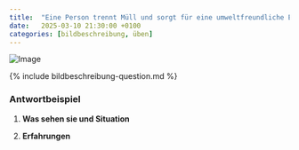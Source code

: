 ```yaml
---
title:  "Eine Person trennt Müll und sorgt für eine umweltfreundliche Entsorgung."
date:   2025-03-10 21:30:00 +0100
categories: [bildbeschreibung, üben]
---
```


![Image]({{site.baseurl}}/uploads/MullRecycling.png)

{% include bildbeschreibung-question.md %}

### Antwortbeispiel ###

1. **Was sehen sie und Situation**


2. **Erfahrungen**